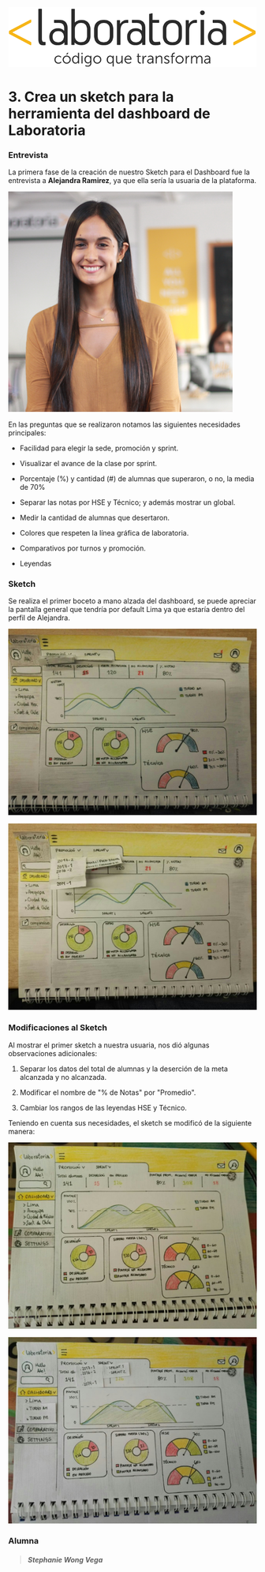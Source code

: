 ![logo](assets/img/logo_laboratoria.png)



# 3. Crea un sketch para la herramienta del dashboard de Laboratoria



### Entrevista



La primera fase de la creación de nuestro Sketch para el Dashboard fue la entrevista a **Alejandra Ramirez**, ya que ella sería la usuaria de la plataforma.



![Ale](assets/img/foto_ale.png "Alejandra")



En las preguntas que se realizaron notamos las siguientes necesidades principales:



* Facilidad para elegir la sede, promoción y sprint.

* Visualizar el avance de la clase por sprint.

* Porcentaje (%) y cantidad (#) de alumnas que superaron, o no, la media de 70%

* Separar las notas por HSE y Técnico; y además mostrar un global.

* Medir la cantidad de alumnas que desertaron.

* Colores que respeten la línea gráfica de laboratoria.

* Comparativos por turnos y promoción.

* Leyendas



### Sketch



Se realiza el primer boceto a mano alzada del dashboard, se puede apreciar la pantalla general que tendría por default Lima ya que estaría dentro del perfil de Alejandra.



![skectch1](assets/img/sketch1_sin_desplegar.jpeg "Sin desplegar")

![sketch1](assets/img/sketch1_desplegado.jpeg "desplegado")



### Modificaciones al Sketch



Al mostrar el primer sketch a nuestra usuaria, nos dió algunas observaciones adicionales:



1. Separar los datos del total de alumnas y la deserción de la meta alcanzada y no alcanzada.

2. Modificar el nombre de "% de Notas" por "Promedio".

3. Cambiar los rangos de las leyendas HSE y Técnico.



Teniendo en cuenta sus necesidades, el sketch se modificó de la siguiente manera:



![sketch1](assets/img/sketch2_sin_desplegar.jpeg "desplegado")

![sketch1](assets/img/sketch2_desplegado.jpeg)







### **Alumna**



>##### Stephanie Wong Vega



